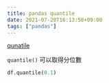 ```yaml
---
title: pandas quantile
date: 2021-07-20T16:13:58+09:00
tags: ["pandas"]
---
```

[qunatile](https://pandas.pydata.org/docs/reference/api/pandas.DataFrame.quantile.html)

`quantile()` 可以取得分位數

```python
df.quantile(0.1)
```
